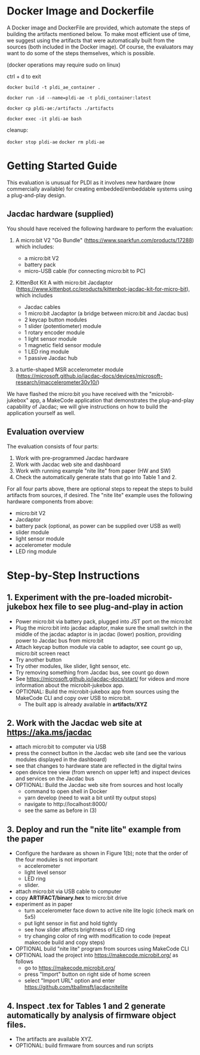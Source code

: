# Docker Image and Dockerfile

A Docker image and DockerFile are provided, which automate the steps of building the artifacts mentioned below. To make most efficient use of time, we suggest using the artifacts that were automatically built from the sources (both included in the Docker image). Of course, the evaluators may want to do some of the steps themselves, which is possible.

 (docker operations may require sudo on linux)

 ctrl + d to exit

`docker build -t pldi_ae_container .`

`docker run -id --name=pldi-ae -t pldi_container:latest`

`docker cp pldi-ae:/artifacts ./artifacts`

`docker exec -it pldi-ae bash`

cleanup:

`docker stop pldi-ae`
`docker rm pldi-ae`

# Getting Started Guide

This evaluation is unusual for PLDI as it involves new hardware (now commercially available) for creating embedded/embeddable systems using a plug-and-play design.

## Jacdac hardware (supplied)

You should have received the following hardware to perform the evaluation:

   1. A micro:bit V2 "Go Bundle" (https://www.sparkfun.com/products/17288) which includes:
      - a micro:bit V2
      - battery pack
      - micro-USB cable (for connecting micro:bit to PC)
      
   2. KittenBot Kit A with micro:bit Jacdaptor (https://www.kittenbot.cc/products/kittenbot-jacdac-kit-for-micro-bit), which includes
      - Jacdac cables
      - 1 micro:bit Jacdaptor (a bridge between micro:bit and Jacdac bus)
      - 2 keycap button modules
      - 1 slider (potentiometer) module
      - 1 rotary encoder module
      - 1 light sensor module
      - 1 magnetic field sensor module
      - 1 LED ring module
      - 1 passive Jacdac hub

   3. a turtle-shaped MSR accelerometer module (https://microsoft.github.io/jacdac-docs/devices/microsoft-research/jmaccelerometer30v10/)

We have flashed the micro:bit you have received with the "microbit-jukebox" app, a MakeCode application that demonstrates the plug-and-play capability of Jacdac; we will give instructions on how to build the application yourself as well.

## Evaluation overview

The evaluation consists of four parts:
   1. Work with pre-programmed Jacdac hardware
   2. Work with Jacdac web site and dashboard
   3. Work with running example "nite lite" from paper (HW and SW)
   4. Check the automatically generate stats that go into Table 1 and 2.

For all four parts above, there are optional steps to repeat the steps to build artifacts from sources, if desired. The "nite lite" example uses the following hardware components from above:
 - micro:bit V2
 - Jacdaptor
 - battery pack (optional, as power can be supplied over USB as well)
 - slider module
 - light sensor module
 - accelerometer module
 - LED ring module

# Step-by-Step Instructions

## 1. Experiment with the pre-loaded microbit-jukebox hex file to see plug-and-play in action
   - Power micro:bit via battery pack, plugged into JST port on the micro:bit
   - Plug the micro:bit into jacdac adaptor, make sure the small switch in the middle of the jacdac adaptor is in jacdac (lower) position, providing power to Jacdac bus from micro:bit
   - Attach keycap button module via cable to adaptor, see count go up, micro:bit screen react
   - Try another button 
   - Try other modules, like slider, light sensor, etc.
   - Try removing something from Jacdac bus, see count go down
   - See https://microsoft.github.io/jacdac-docs/start/ for videos and more information about the microbit-jukebox app.
   - OPTIONAL: Build the microbit-jukebox app from sources using the MakeCode CLI and copy over USB to micro:bit. 
      - The built app is already available in **artifacts/XYZ**

## 2. Work with the Jacdac web site at https://aka.ms/jacdac
   - attach micro:bit to computer via USB
   - press the connect button in the Jacdac web site (and see the various modules displayed in the dashboard)
   - see that changes to hardware state are reflected in the digital twins
   - open device tree view (from wrench on upper left) and inspect devices and services on the Jacdac bus
   -  OPTIONAL: Build the Jacdac web site from sources and host locally
       - command to open shell in Docker
       - yarn develop (need to wait a bit until tty output stops)
       - navigate to http://localhost:8000/
       - see the same as before in (3)
    
## 3. Deploy and run the "nite lite" example from the paper
   - Configure the hardware as shown in Figure 1(b); note that the order of the four modules is not important
     - accelerometer
     - light level sensor
     - LED ring
     - slider. 
   - attach micro:bit via USB cable to computer
   - copy **ARTIFACT/binary.hex** to micro:bit drive
   - experiment as in paper
      - turn accelerometer face down to active nite lite logic (check mark on 5x5)
      - put light sensor in fist and hold tightly
      - see how slider affects brightness of LED ring
      - try changing color of ring with modification to code (repeat makecode build and copy steps)
   - OPTIONAL build "nite lite" program from sources using MakeCode CLI
   - OPTIONAL load the project into https://makecode.microbit.org/ as follows
      - go to https://makecode.microbit.org/
      - press "Import" button on right side of home screen
      - select "Import URL" option and enter https://github.com/tballmsft/jacdacnitelite

## 4. Inspect .tex for Tables 1 and 2 generate automatically by analysis of firmware object files.
   - The artifacts are available XYZ.
   - OPTIONAL: build firmware from sources and run scripts